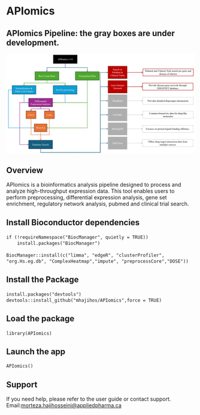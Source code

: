 # APIomics
## APIomics Pipeline: the gray boxes are under development.
![The Pipeline](https://github.com/mhajihos/APIomics/blob/master/inst/www/flowchart.jpg)

## Overview
APIomics is a bioinformatics analysis pipeline designed to process and analyze high-throughput expression data. This tool enables users to perform preprocessing, differential expression analysis, gene set enrichment, regulatory network analysis, pubmed and clinical trial search.

## Install Bioconductor dependencies
```
if (!requireNamespace("BiocManager", quietly = TRUE))
    install.packages("BiocManager")

BiocManager::install(c("limma", "edgeR", "clusterProfiler", "org.Hs.eg.db", "ComplexHeatmap","impute", "preprocessCore","DOSE"))
```

## Install the Package
```
install.packages("devtools") 
devtools::install_github("mhajihos/APIomics",force = TRUE)
```

## Load the package
```
library(APIomics)
```

## Launch the app
```
APIomics()
```

## Support
If you need help, please refer to the user guide or contact support. Email:morteza.hajihosseini@appliedpharma.ca


